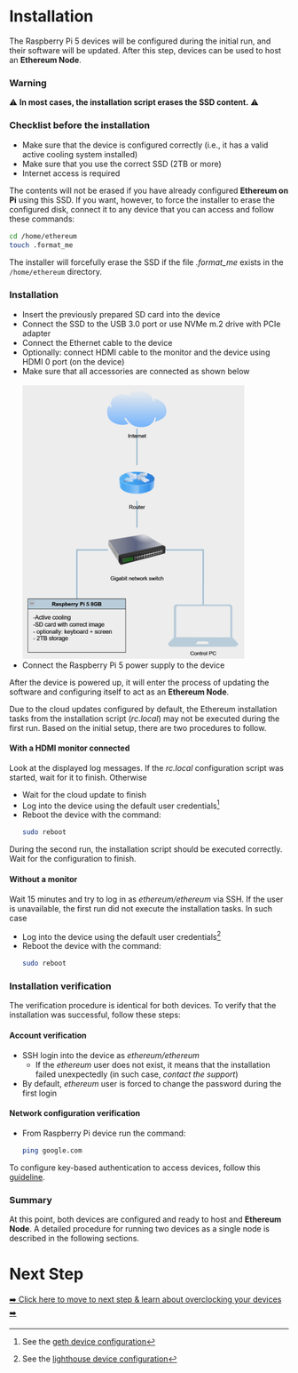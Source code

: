 # Installation
The Raspberry Pi 5 devices will be configured during the initial run, and their software will be updated. 
After this step, devices can be used to host an **Ethereum Node**.


### Warning
⚠️ **In most cases, the installation script erases the SSD content.** ⚠️


### Checklist before the installation
- Make sure that the device is configured correctly (i.e., it has a valid active cooling system installed)
- Make sure that you use the correct SSD (2TB or more)
- Internet access is required

The contents will not be erased if you have already configured **Ethereum on Pi** using this SSD. If you want, however, to force the installer to erase the configured disk, connect it to any device that you can access and follow these commands:
```bash
cd /home/ethereum
touch .format_me
```
The installer will forcefully erase the SSD if the file _.format\_me_ exists in the `/home/ethereum` directory.

### Installation
- Insert the previously prepared SD card into the device
- Connect the SSD to the USB 3.0 port or use NVMe m.2 drive with PCIe adapter
- Connect the Ethernet cable to the device
- Optionally: connect HDMI cable to the monitor and the device using HDMI 0 port (on the device)
- Make sure that all accessories are connected as shown below
\
\
![device setup](./img-rpi5-connection-diagram-1.png)
- Connect the Raspberry Pi 5 power supply to the device

After the device is powered up, it will enter the process of updating the software and configuring itself to act as an **Ethereum Node**.

Due to the cloud updates configured by default, the Ethereum installation tasks from the installation script (_rc.local_) may not be executed during the first run. Based on the initial setup, there are two procedures to follow.

#### With a HDMI monitor connected
Look at the displayed log messages. If the _rc.local_ configuration script was started, wait for it to finish. Otherwise
- Wait for the cloud update to finish
- Log into the device using the default user credentials[^1]
- Reboot the device with the command:
  ```bash
  sudo reboot
  ```
[^1]: See the [geth device configuration](./3-raspberry-pi-images.md#1-geth)

During the second run, the installation script should be executed correctly. Wait for the configuration to finish.

#### Without a monitor
Wait 15 minutes and try to log in as _ethereum/ethereum_ via SSH. If the user is unavailable, the first run did not execute the installation tasks. In such case
- Log into the device using the default user credentials[^2]
- Reboot the device with the command:
  ```bash
  sudo reboot
  ```
[^2]: See the [lighthouse device configuration](./3-raspberry-pi-images.md#1-lighthouse)

### Installation verification
The verification procedure is identical for both devices. To verify that the installation was successful, follow these steps:

#### Account verification
- SSH login into the device as _ethereum/ethereum_
  - If the _ethereum_ user does not exist, it means that the installation failed unexpectedly (in such case, _contact the support_)
- By default, _ethereum_ user is forced to change the password during the first login

#### Network configuration verification
- From Raspberry Pi device run the command:
  ```bash
  ping google.com
  ```

To configure key-based authentication to access devices, follow this [guideline](./4a-ssh-key-based-authentication.md).

### Summary
At this point, both devices are configured and ready to host and **Ethereum Node**. A detailed procedure for running two devices as a single node is described in the following sections.

# Next Step

[➡️ Click here to move to next step & learn about overclocking your devices ➡️](./5-overclocking.md)
